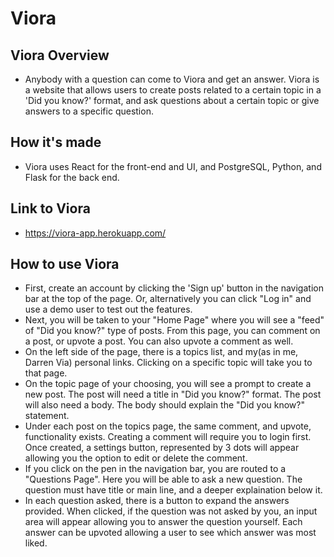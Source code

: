 # Viora

## Viora Overview
- Anybody with a question can come to Viora and get an answer. Viora is a website that allows users to create posts related to a certain topic in a 'Did you know?' format, and ask questions about a certain topic or give answers to a specific question.

## How it's made
- Viora uses React for the front-end and UI, and PostgreSQL, Python, and Flask for the back end.

## Link to Viora
- https://viora-app.herokuapp.com/

## How to use Viora
- First, create an account by clicking the 'Sign up' button in the navigation bar at the top of the page. Or, alternatively you can click "Log in" and use a demo user to test out the features.
- Next, you will be taken to your "Home Page" where you will see a "feed" of "Did you know?" type of posts. From this page, you can comment on a post, or upvote a post. You can also upvote a comment as well. 
- On the left side of the page, there is a topics list, and my(as in me, Darren Via) personal links. Clicking on a specific topic will take you to that page.
- On the topic page of your choosing, you will see a prompt to create a new post. The post will need a title in "Did you know?" format. The post will also need a body. The body should explain the "Did you know?" statement.
- Under each post on the topics page, the same comment, and upvote, functionality exists. Creating a comment will require you to login first. Once created, a settings button, represented by 3 dots will appear allowing you the option to edit or delete the comment.
- If you click on the pen in the navigation bar, you are routed to a "Questions Page". Here you will be able to ask a new question. The question must have title or main line, and a deeper explaination below it.
- In each question asked, there is a button to expand the answers provided. When clicked, if the question was not asked by you, an input area will appear allowing you to answer the question yourself. Each answer can be upvoted allowing a user to see which answer was most liked.
